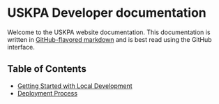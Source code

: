 # USKPA Developer documentation

Welcome to the USKPA website documentation. This documentation is written in
[GitHub-flavored markdown][gh-md] and is best read using the GitHub interface.

## Table of Contents

- [Getting Started with Local Development](local-development.md)
- [Deployment Process](deploy.md)

[gh-md]: https://guides.github.com/features/mastering-markdown/#GitHub-flavored-markdown
